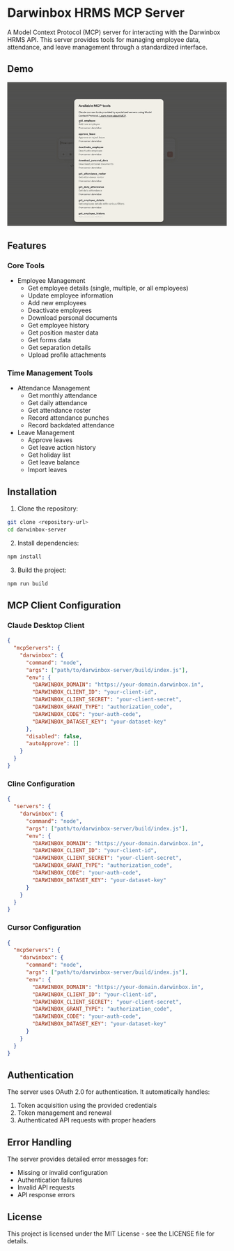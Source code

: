 # Darwinbox HRMS MCP Server

A Model Context Protocol (MCP) server for interacting with the Darwinbox HRMS API. This server provides tools for managing employee data, attendance, and leave management through a standardized interface.

## Demo

![Demo](media/demo.gif)

## Features

### Core Tools
- Employee Management
  - Get employee details (single, multiple, or all employees)
  - Update employee information
  - Add new employees
  - Deactivate employees
  - Download personal documents
  - Get employee history
  - Get position master data
  - Get forms data
  - Get separation details
  - Upload profile attachments

### Time Management Tools
- Attendance Management
  - Get monthly attendance
  - Get daily attendance
  - Get attendance roster
  - Record attendance punches
  - Record backdated attendance
- Leave Management
  - Approve leaves
  - Get leave action history
  - Get holiday list
  - Get leave balance
  - Import leaves

## Installation

1. Clone the repository:
```bash
git clone <repository-url>
cd darwinbox-server
```

2. Install dependencies:
```bash
npm install
```

3. Build the project:
```bash
npm run build
```

## MCP Client Configuration

### Claude Desktop Client
```json
{
  "mcpServers": {
    "darwinbox": {
      "command": "node",
      "args": ["path/to/darwinbox-server/build/index.js"],
      "env": {
        "DARWINBOX_DOMAIN": "https://your-domain.darwinbox.in",
        "DARWINBOX_CLIENT_ID": "your-client-id",
        "DARWINBOX_CLIENT_SECRET": "your-client-secret",
        "DARWINBOX_GRANT_TYPE": "authorization_code",
        "DARWINBOX_CODE": "your-auth-code",
        "DARWINBOX_DATASET_KEY": "your-dataset-key"
      },
      "disabled": false,
      "autoApprove": []
    }
  }
}
```

### Cline Configuration
```json
{
  "servers": {
    "darwinbox": {
      "command": "node",
      "args": ["path/to/darwinbox-server/build/index.js"],
      "env": {
        "DARWINBOX_DOMAIN": "https://your-domain.darwinbox.in",
        "DARWINBOX_CLIENT_ID": "your-client-id",
        "DARWINBOX_CLIENT_SECRET": "your-client-secret",
        "DARWINBOX_GRANT_TYPE": "authorization_code",
        "DARWINBOX_CODE": "your-auth-code",
        "DARWINBOX_DATASET_KEY": "your-dataset-key"
      }
    }
  }
}
```

### Cursor Configuration
```json
{
  "mcpServers": {
    "darwinbox": {
      "command": "node",
      "args": ["path/to/darwinbox-server/build/index.js"],
      "env": {
        "DARWINBOX_DOMAIN": "https://your-domain.darwinbox.in",
        "DARWINBOX_CLIENT_ID": "your-client-id",
        "DARWINBOX_CLIENT_SECRET": "your-client-secret",
        "DARWINBOX_GRANT_TYPE": "authorization_code",
        "DARWINBOX_CODE": "your-auth-code",
        "DARWINBOX_DATASET_KEY": "your-dataset-key"
      }
    }
  }
}
```

## Authentication

The server uses OAuth 2.0 for authentication. It automatically handles:
1. Token acquisition using the provided credentials
2. Token management and renewal
3. Authenticated API requests with proper headers

## Error Handling

The server provides detailed error messages for:
- Missing or invalid configuration
- Authentication failures
- Invalid API requests
- API response errors


## License

This project is licensed under the MIT License - see the LICENSE file for details.
